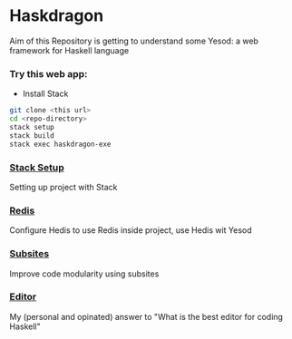 # Haskdragon

Aim of this Repository is getting to understand some Yesod: a web framework for Haskell language

### Try this web app:
- Install Stack
```bash
git clone <this url>
cd <repo-directory>
stack setup
stack build
stack exec haskdragon-exe
```


### [Stack Setup](./tutorial/Stack.md)
Setting up project with Stack

### [Redis](./tutorial/Redis.md)
Configure Hedis to use Redis inside project, use Hedis wit Yesod

### [Subsites](./tutorial/Subsites.md)
Improve code modularity using subsites

### [Editor](./tutorial/Editor.md)
My (personal and opinated) answer to "What is the best editor for coding Haskell"

